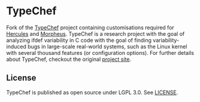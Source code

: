 TypeChef
========

Fork of the [TypeChef](https://github.com/ckaestne/TypeChef) project containing customisations required for [Hercules](https://github.com/joliebig/Hercules) and [Morpheus](https://github.com/joliebig/Morpheus). 
TypeChef is a research project with the goal of analyzing 
ifdef variability in C code with the goal of finding
variability-induced bugs in large-scale real-world systems,
such as the Linux kernel with several thousand 
features (or configuration options). 
For further details about TypeChef, checkout the original [project site](http://ckaestne.github.io/TypeChef/).



License
-------

TypeChef is published as open source under LGPL 3.0. See [LICENSE](LICENSE).
